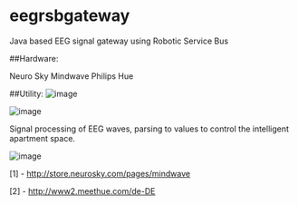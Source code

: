 # eegrsbgateway
Java based EEG signal gateway using Robotic Service Bus

##Hardware:

Neuro Sky Mindwave 
Philips Hue 

##Utility:
![image](https://cloud.githubusercontent.com/assets/6363619/22938859/5126bf06-f2dd-11e6-9d4c-7c6e97f6a5b8.png)


![image](https://cloud.githubusercontent.com/assets/6363619/22938882/6285d58e-f2dd-11e6-8a72-eca6111afeca.png)

Signal processing of EEG waves, parsing to values to control the intelligent apartment space.


![image](https://cloud.githubusercontent.com/assets/6363619/22938995/b56cbeb6-f2dd-11e6-9e47-f753481b83f1.png)

[1] - http://store.neurosky.com/pages/mindwave

[2] - http://www2.meethue.com/de-DE

